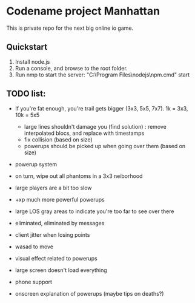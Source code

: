 # Codename project Manhattan

This is private repo for the next big online io game.

## Quickstart

1. Install node.js
2. Run a console, and browse to the root folder.
3. Run nmp to start the server: "C:\Program Files\nodejs\npm.cmd" start

## TODO list:

- If you're fat enough, you're trail gets bigger (3x3, 5x5, 7x7). 1k = 3x3, 10k = 5x5
	- large lines shouldn't damage you (find solution) : remove interpolated blocs, and replace with timestamps
	- fix collision (based on size)
	- powerups should be picked up when going over them (based on size)

- powerup system
- on turn, wipe out all phantoms in a 3x3 neiborhood
- large players are a bit too slow
- +xp much more powerful powerups

- large LOS gray areas to indicate you're too far to see over there
- eliminated, eliminated by messages 
- client jitter when losing points
- wasad to move
- visual effect related to powerups
- large screen doesn't load everything
- phone support
- onscreen explanation of powerups (maybe tips on deaths?)
